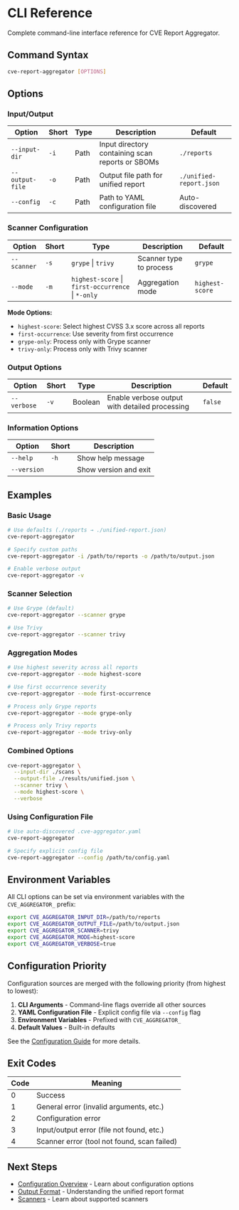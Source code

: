 # CLI Reference

Complete command-line interface reference for CVE Report Aggregator.

## Command Syntax

```bash
cve-report-aggregator [OPTIONS]
```

## Options

### Input/Output

| Option          | Short | Type   | Description                                      | Default                 |
| --------------- | ----- | ------ | ------------------------------------------------ | ----------------------- |
| `--input-dir`   | `-i`  | Path   | Input directory containing scan reports or SBOMs | `./reports`             |
| `--output-file` | `-o`  | Path   | Output file path for unified report              | `./unified-report.json` |
| `--config`      | `-c`  | Path   | Path to YAML configuration file                  | Auto-discovered         |

### Scanner Configuration

| Option      | Short | Type                                                | Description                          | Default          |
| ----------- | ----- | --------------------------------------------------- | ------------------------------------ | ---------------- |
| `--scanner` | `-s`  | `grype` \| `trivy`                                  | Scanner type to process              | `grype`          |
| `--mode`    | `-m`  | `highest-score` \| `first-occurrence` \| `*-only`   | Aggregation mode                     | `highest-score`  |

**Mode Options:**
- `highest-score`: Select highest CVSS 3.x score across all reports
- `first-occurrence`: Use severity from first occurrence
- `grype-only`: Process only with Grype scanner
- `trivy-only`: Process only with Trivy scanner

### Output Options

| Option      | Short | Type    | Description                                 | Default |
| ----------- | ----- | ------- | ------------------------------------------- | ------- |
| `--verbose` | `-v`  | Boolean | Enable verbose output with detailed processing | `false` |

### Information Options

| Option      | Short | Description            |
| ----------- | ----- | ---------------------- |
| `--help`    | `-h`  | Show help message      |
| `--version` |       | Show version and exit  |

## Examples

### Basic Usage

```bash
# Use defaults (./reports → ./unified-report.json)
cve-report-aggregator

# Specify custom paths
cve-report-aggregator -i /path/to/reports -o /path/to/output.json

# Enable verbose output
cve-report-aggregator -v
```

### Scanner Selection

```bash
# Use Grype (default)
cve-report-aggregator --scanner grype

# Use Trivy
cve-report-aggregator --scanner trivy
```

### Aggregation Modes

```bash
# Use highest severity across all reports
cve-report-aggregator --mode highest-score

# Use first occurrence severity
cve-report-aggregator --mode first-occurrence

# Process only Grype reports
cve-report-aggregator --mode grype-only

# Process only Trivy reports
cve-report-aggregator --mode trivy-only
```

### Combined Options

```bash
cve-report-aggregator \
  --input-dir ./scans \
  --output-file ./results/unified.json \
  --scanner trivy \
  --mode highest-score \
  --verbose
```

### Using Configuration File

```bash
# Use auto-discovered .cve-aggregator.yaml
cve-report-aggregator

# Specify explicit config file
cve-report-aggregator --config /path/to/config.yaml
```

## Environment Variables

All CLI options can be set via environment variables with the `CVE_AGGREGATOR_` prefix:

```bash
export CVE_AGGREGATOR_INPUT_DIR=/path/to/reports
export CVE_AGGREGATOR_OUTPUT_FILE=/path/to/output.json
export CVE_AGGREGATOR_SCANNER=trivy
export CVE_AGGREGATOR_MODE=highest-score
export CVE_AGGREGATOR_VERBOSE=true
```

## Configuration Priority

Configuration sources are merged with the following priority (from highest to lowest):

1. **CLI Arguments** - Command-line flags override all other sources
2. **YAML Configuration File** - Explicit config file via `--config` flag
3. **Environment Variables** - Prefixed with `CVE_AGGREGATOR_`
4. **Default Values** - Built-in defaults

See the [Configuration Guide](../configuration/overview.md) for more details.

## Exit Codes

| Code | Meaning                                      |
| ---- | -------------------------------------------- |
| 0    | Success                                      |
| 1    | General error (invalid arguments, etc.)      |
| 2    | Configuration error                          |
| 3    | Input/output error (file not found, etc.)    |
| 4    | Scanner error (tool not found, scan failed)  |

## Next Steps

- [Configuration Overview](../configuration/overview.md) - Learn about configuration options
- [Output Format](output.md) - Understanding the unified report format
- [Scanners](scanners.md) - Learn about supported scanners

